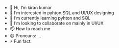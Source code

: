 - 👋 Hi, I’m kiran kumar
- 👀 I’m interested in pyhton,SQL and UI/UX designing
- 🌱 I’m currently learning pyhton and SQL
- 💞️ I’m looking to collaborate on mainly in UI/UX
- 📫 How to reach me 
- 😄 Pronouns: ...
- ⚡ Fun fact: 
<!---
thundercasd/thundercasd is a ✨ special ✨ repository because its `README.md` (this file) appears on your GitHub profile.
You can click the Preview link to take a look at your changes.
--->
